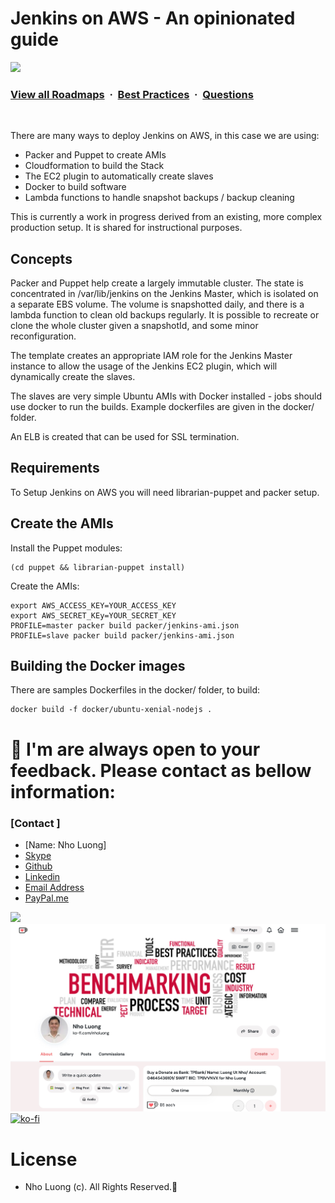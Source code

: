 # Jenkins on AWS - An opinionated guide

![](https://i.imgur.com/waxVImv.png)
### [View all Roadmaps](https://github.com/nholuongut/all-roadmaps) &nbsp;&middot;&nbsp; [Best Practices](https://github.com/nholuongut/all-roadmaps/blob/main/public/best-practices/) &nbsp;&middot;&nbsp; [Questions](https://www.linkedin.com/in/nholuong/)
<br/>

There are many ways to deploy Jenkins on AWS, in this case we are using:
 * Packer and Puppet to create AMIs
 * Cloudformation to build the Stack
 * The EC2 plugin to automatically create slaves
 * Docker to build software
 * Lambda functions to handle snapshot backups / backup cleaning

This is currently a work in progress derived from an existing, more
complex production setup. It is shared for instructional purposes.

## Concepts

Packer and Puppet help create a largely immutable cluster. The state
is concentrated in /var/lib/jenkins on the Jenkins Master, which is
isolated on a separate EBS volume.
The volume is snapshotted daily, and there is a lambda function to clean
old backups regularly. It is possible to recreate or clone the whole
cluster given a snapshotId, and some minor reconfiguration.

The template creates an appropriate IAM role for the Jenkins Master
instance to allow the usage of the Jenkins EC2 plugin, which will
dynamically create the slaves.

The slaves are very simple Ubuntu AMIs with Docker installed - jobs
should use docker to run the builds. Example dockerfiles are given
in the docker/ folder.

An ELB is created that can be used for SSL termination.

## Requirements

To Setup Jenkins on AWS you will need librarian-puppet and packer setup.

## Create the AMIs

Install the Puppet modules:

    (cd puppet && librarian-puppet install)

Create the AMIs:

    export AWS_ACCESS_KEY=YOUR_ACCESS_KEY
    export AWS_SECRET_KEy=YOUR_SECRET_KEY
    PROFILE=master packer build packer/jenkins-ami.json
    PROFILE=slave packer build packer/jenkins-ami.json

## Building the Docker images

There are samples Dockerfiles in the docker/ folder, to build:

    docker build -f docker/ubuntu-xenial-nodejs .
    
# 🚀 I'm are always open to your feedback.  Please contact as bellow information:
### [Contact ]
* [Name: Nho Luong]
* [Skype](luongutnho_skype)
* [Github](https://github.com/nholuongut/)
* [Linkedin](https://www.linkedin.com/in/nholuong/)
* [Email Address](luongutnho@hotmail.com)
* [PayPal.me](https://www.paypal.com/paypalme/nholuongut)

![](https://i.imgur.com/waxVImv.png)
![](Donate.png)
[![ko-fi](https://ko-fi.com/img/githubbutton_sm.svg)](https://ko-fi.com/nholuong)

# License
* Nho Luong (c). All Rights Reserved.🌟
 
